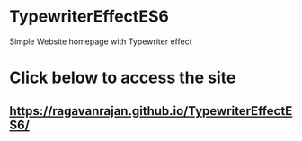 # TypewriterEffectES6
Simple Website homepage with Typewriter effect 

# Click below to access the site 

## https://ragavanrajan.github.io/TypewriterEffectES6/
